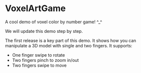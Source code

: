 # VoxelArtGame
A cool demo of voxel color by number game! ^_^

We will update this demo step by step.

The first release is a key part of this demo. It shows how you can manipulate a 3D model with single and two fingers. It supports:
- One finger swipe to rotate
- Two fingers pinch to zoom in/out
- Two fingers swipe to move
